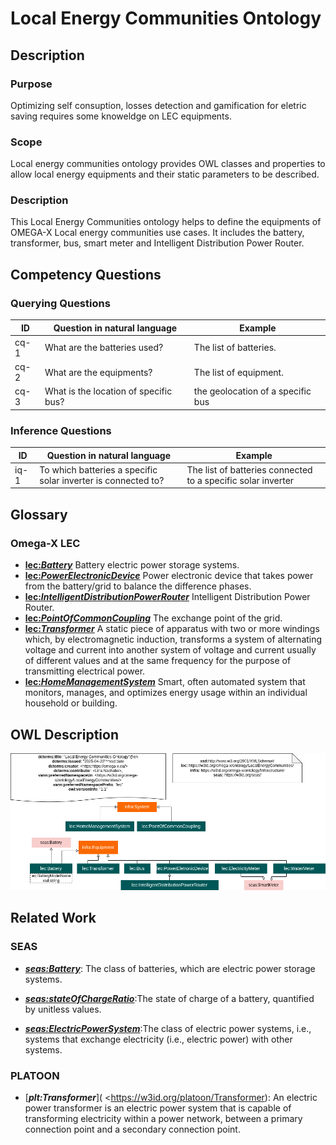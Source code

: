 # Local Energy Communities Ontology

## Description
### Purpose
Optimizing self consuption, losses detection and gamification for eletric saving requires some knoweldge on LEC equipments.
### Scope
Local energy communities ontology provides OWL classes and properties to allow local energy equipments and their static parameters to be described.
### Description
This Local Energy Communities ontology helps to define the equipments of OMEGA-X Local energy communities use cases. It includes the battery, transformer, bus, smart meter and Intelligent Distribution Power Router. 

## Competency Questions

### Querying Questions
| ID | Question in natural language | Example
|---|---|---|
| cq-1 |What are the batteries used? | The list of batteries.|
| cq-2 |What are the equipments? | The  list of equipment. |
| cq-3 |What is the location of specific bus? | the  geolocation of a specific bus|

### Inference Questions
| ID | Question in natural language | Example
|---|---|---|
| iq-1 |To which batteries a specific solar inverter is connected to?| The list of batteries connected to a specific solar inverter|

## Glossary
### Omega-X LEC
* [**lec:_Battery_**](https://w3id.org/omega-x/ontology/LocalEnergyCommunities/Battery)
Battery electric power storage systems.
* [**lec:_PowerElectronicDevice_**](https://w3id.org/omega-x/s/ontology/LocalEnergyCommunities/PowerElectronicDevice)
Power electronic device that takes power from the battery/grid to balance the difference phases.
* [**lec:_IntelligentDistributionPowerRouter_**](https://w3id.org/omega-x/ontology/LocalEnergyCommunities/IntelligentDistributionPowerRouter)
Intelligent Distribution Power Router.
* [**lec:_PointOfCommonCoupling_**](https://w3id.org/omega-x/ontology/LocalEnergyCommunities/PointOfCommonCoupling)
The exchange point of the grid.
* [**lec:_Transformer_**](https://w3id.org/omega-x/ontology/LocalEnergyCommunities/Transformer)
A static piece of apparatus with two or more windings which, by electromagnetic induction, transforms a system of alternating voltage and current into another system of voltage and current usually of different values and at the same frequency for the purpose of transmitting electrical power.
* [**lec:_HomeManagementSystem_**](https://w3id.org/omega-x/ontology/LocalEnergyCommunities/HomeManagementSystem)
Smart, often automated system that monitors, manages, and optimizes energy usage within an individual household or building.

## OWL Description

![Diagram](./Module-LEC.png)

## Related Work

### SEAS
* [**_seas:Battery_**]( https://w3id.org/seas/Battery): The class of batteries, which are electric power storage systems.

* [**_seas:stateOfChargeRatio_**]( https://w3id.org/seas/stateOfChargeRatio):The state of charge of a battery, quantified by unitless values.

* [**_seas:ElectricPowerSystem_**]( https://w3id.org/seas/ElectricPowerSystem):The class of electric power systems, i.e., systems that exchange electricity (i.e., electric power) with other systems.

### PLATOON
* [**_plt:Transformer_**]( <https://w3id.org/platoon/Transformer): An electric power transformer is an electric power system that is capable of transforming electricity within a power network, between a primary connection point and a secondary connection point.
